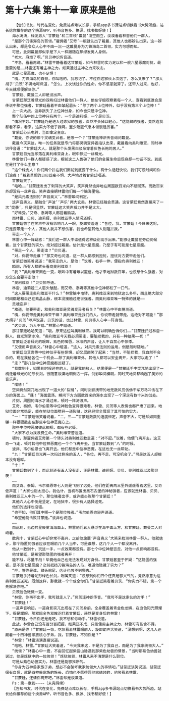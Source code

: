# 第十六集 第十一章 原来是他
        【告知书友，时代在变化，免费站点难以长存，手机app多书源站点切换看书大势所趋，站长给你推荐的这个换源APP，听书音色多、换源、找书都好使！】
       海水涛涛，绿发男人‘甘蒙廷’和二首领‘戴曼’凌空而立，淡漠看着林雷他们一群人。
       “是那个刀锋海岛的首领。”雇佣者‘艾奇’一眼就认出了戴曼，其他人也都辨认出来，这一辨认出来，却是令众人心中不由一沉——这戴曼身为刀锋海岛二首领，实力可想而知。
       可是，此刻戴曼却似乎是下人一样跟随在那绿发男人身侧。
       “老大，麻烦了啊。”贝贝神识传音道。
       “不急，看看再说。”林雷平静看着这甘蒙廷，如今林雷的实力足以和一般六星恶魔对抗，最重要的是……林雷还有着主神之力。如果通过主神之力来攻击。
       就是七星恶魔，也不足惧！
       “嗨，刀锋海岛的首领，你叫啥的，我忘记了。不过你这家伙上次逃了，怎么又来了？”那大胡子‘贝茨’不满地呵斥道，“怎么，上次饶过你的性命，你不感恩就算了。还带人过来，也好，今天就顺便解决你。”
       甘蒙廷、戴曼二人却是没出声。
       甘蒙廷那泛着绿光的双眸扫过林雷他们一群人，他在仔细观察着每一个人，查看到底谁会是传说中那位强者，甘蒙廷看着不由皱起眉头：“除了两个上位神外，似乎没有第三个上位神！”
       上一次大战，波非损失了上位神分身，如今也只是中位神。
       整个队伍中的上位神只有两个，一个是迪莉娅，一个是贝茨。
       “情况不妙。”甘蒙廷乃是进入过炼狱的强者，自然不会掉以轻心，“这隐藏的强者，竟然连我都看不穿，看来，这实力不低于我啊。至少隐匿气息本领很是厉害。”
       甘蒙廷心头电转，当即拿定主意。
       “戴曼，你说的那个灵魂变异者，是哪一个？”甘蒙廷神识传音询问戴曼。
       戴曼今天来这，唯一的任务就是专门将那灵魂变异者指认出来，戴曼看向奥利维亚，同时神识传音道：“甘蒙廷大人，就是那个头发黑白驳杂穿着灰色长袍的男人。”
       甘蒙廷目光当即落在奥利维亚身上，眼中掠过一丝精光。
       林雷他们一群人都疑惑了这，眼前这二人轰破了他们的金属生命后现身却一句话不说，到底在是打了什么主意？
       “这个绿皮人！你们两个拦在我们面前到底要干什么，有什么话赶快说，我们可没时间和你们浪费！”戴着草帽的贝贝丝毫不惧，大声地对着甘蒙廷喝道。
       甘蒙廷笑了。
       “哈哈……”甘蒙廷发出了刺耳的大笑声，笑声竟然诡异地在周围数百米内不断回荡，而数百米外却没有一丝声音。笑声直接朝林雷他们每一个脑海里钻。
       “是风元素法则的‘声音奥义’。”林雷瞬间判定。
       这声音奥义，是融合‘声波’‘声乐’两大玄奥，林雷已经融会贯通。这甘蒙廷竟然直接来了一次‘突袭’，只是很显然，甘蒙廷这大笑声威力并不是太大。
       “好难受。”艾奇、泰姆等人都捂着脑袋。
       而林雷、贝贝、迪莉娅、奥利维亚等人情况还好。
       甘蒙廷瞥了在笑声中没有影响几人一眼，旋即笑着道：“各位，我，甘蒙廷！今日来这呢，只是要带走一个人，其他人我并不想伤害，我也希望其他人别阻拦我。”
       带走一个人？
       林雷心中一阵疑惑：“我们这一群人中谁值得这种级别高手出来。”能够让戴曼在旁边伺候着，这个甘蒙廷的实力，绝对超过戴曼。估计是六星恶魔，乃至于有可能是七星恶魔。
       “带走一个人，带走谁？”贝贝道。
       “对，你要带走谁？”那艾奇也问道，这一群人都感到担忧，担忧对方要带走他们。
       甘蒙廷微笑着说道：“我带走的人，是他！”说着，右手一伸，便指向奥利维亚！
       瞬间，所有人都转头看向奥利维亚！
       “我？”奥利维亚面色一变，眼眸中有着难以置信，他才来地狱数百年，也没惹什么强者，对方怎么会要带走他？
       “奥利维亚！”贝贝惊呼道。
       林雷、迪莉娅二人眉头皱起，而艾奇、泰姆等其他中位神都松了一口气。
       “这人要带走奥利维亚干什么？”林雷脑中电转，奥利维亚来到地狱这么多年，而且绝大部分时间都是和自己在紫晶山脉，根本没接触过绝世强者。而奥利维亚唯一特殊的就是——
       灵魂变异！
       “难道，他要带走，和奥利维亚是灵魂变异者有关？”林雷心中不由猜测道。
       “嗨，你要带走奥利维亚干嘛？奥利维亚是我们的人，你说带走就带走，这绝对不可能！”那大胡子‘贝茨’哼声说道，贝茨的话，也让林雷、贝贝等人心中一阵喜悦。
       “这贝茨，为人不错。”林雷心中暗道。
       那甘蒙廷哈哈笑道：“哦，原来这位叫奥利维亚。我可以明确告诉你们……”甘蒙廷扫过林雷一群人，目光渐渐冰冷，“奥利维亚今天我必须带走，要阻拦我的，只有一种结果——死！”
       甘蒙廷泛着绿光的眼眸，紫色的嘴唇，冰冷的声音，让人不自禁心中惊悸。
       “又使用声音奥义。”林雷心中暗道，“这人，对风元素法则的运用，倒是随时随地。”
       甘蒙廷见艾奇等中位神似乎有些惊惧，却又展颜笑了起来：“当然，不阻拦我，我自然不会杀的，现在我给各位一个机会……除了奥利维亚外，其他人都可以安全离开，大家可以走了！”
       “走？”那几位中位神恶魔都迟疑了。
       “我数到十，如果到时候还在的人，就是我的敌人，结果便是——”甘蒙廷手中突兀地出现了一柄泛着绿光的蛇形长剑，很随意淡漠地朝侧方一挥，剑影瞬间模糊，同时天地间都响起了美妙的音乐声。
       “噗哧！”
       空间竟然突兀地出现了一道大的‘裂缝’，同时剑影携带的地无数风刃仿佛千军万马冲击在下方的海面上。“蓬！”海面震荡，瞬间下方方圆数百米的海水出现了一个深足有数十米的凹处。
       片刻，周围的海水才涌过来，顿时一阵涛浪声。
       艾奇、泰姆、韦尔伯恩等中位神脸色变得很难看，林雷、贝茨等人表情也都严肃了起来。地狱位面非常稳定，能在地狱位面劈开一道裂缝，这已经完全展现了其可怕的实力。
       “一！”甘蒙廷微笑着说着，“二，三……”甘蒙廷数数的速度恒定，声音不大，可是却如同重锤一样狠狠敲击在那些中位神恶魔心上。
       那些中位神恶魔彼此相视，都有些迟疑。
       “大家不必为我浪费生命。”奥利维亚苦涩道。
       顿时，那雇佣者艾奇第一个转头对奥利维亚歉意道：“对不起。”说着，他便飞离开去。这艾奇一飞走，顿时其他中位神恶魔也一个个飞离开去，当甘蒙廷数到‘八’的时候。
       波非、韦尔伯恩也飞离开去。他们都是中位神恶魔，在这也无一丝帮助。
       “九！”甘蒙廷目光再一次扫过剩余的五人，“各位，再不走，可没机会了。”可是这五人却根本没有理睬。
       “十！”
       甘蒙廷数到了十，而此刻还有五人没有走，正是林雷、迪莉娅、贝贝、奥利维亚以及那贝茨！
       ……
       而艾奇、泰姆、韦尔伯恩等七人则是飞到了远处，他们在距离两三里外遥遥看着这里，艾奇低声道：“大家也别太担心，我估计，当初布置出黑石古堡的神秘强者，应该就是林雷、贝贝、奥利维亚三人中的一个，那位强者出手，或许能击败那个甘蒙廷！”
       其他六人心中倒是坚定，在地狱中，很少有人选择送死。
       他们的选择也没错。
       “也不知，他们其中哪一个是那位强者。”韦尔伯恩也轻声说道。
       “希望他能击败甘蒙廷。”波非也说道。
       ……
       而此刻，无边的星辰雾海海面上，林雷他们五人悬浮在海平面上方，和甘蒙廷、戴曼二人对峙着。
       数完十，甘蒙廷心中却非常不高兴，之前他施展‘声音奥义’大笑来检测林雷一群人，他就估计，那个隐匿的强者应该在眼前几个人当中，可是谁想，这几个人一个都没离开。
       他从一数到十，玩这一手，一点效果都没有。那七个中位神是否走，对他一点影响都没有。
       他甘蒙廷，是希望那隐匿的强者离开！
       能不战，尽量不战！毕竟他自己也无法发现对方身份。甘蒙廷甚至于怀疑：“这隐匿的强者，是不是七星恶魔？之前抵挡刀锋海岛的人马，难道他隐藏了实力？”
       “哼，管你是谁，藏头缩尾，估计也强不到哪去。”
       甘蒙廷手持着蛇形绿色长剑，咧嘴笑道：“没想到你们四个还真是够义气的，竟然愿意为这奥利维亚送死。既然这样，那我就一个个成全你们。”甘蒙廷笑看着贝茨，“你实力不错，第一个先解决你吧。”
       贝茨脸色微微一变。
       “林雷，你再不出手，我可就走人了。”贝茨连神识传音，“我可不是这家伙的对手！”
       “甘蒙廷！”
       一道声音响起，一道身影突兀出现在了贝茨身前，全身覆盖着青金色龙鳞，在血色阳光照耀下，很是耀眼。那双暗金色双眸正盯着甘蒙廷，赫然是变身后的林雷！
       “甘蒙廷，今日你还是走吧，我不想和你动手。”林雷说道。
       此战，林雷自己没有百分百把握，如果还不成，只能使用主神之力，林雷可有些舍不得。
       “原来是你！”甘蒙廷一惊，吃惊看着林雷眼前人，旋即朗声大笑道，“没想到啊，这几人还藏着一个四神兽家族核心子弟，我，甘蒙廷，不知你是？”
       “林雷！”林雷淡漠直接说道。
       “哈哈，林雷。”甘蒙廷大笑着道，“今天我来这，不是为了我自己，而是为了我家统领大人。”
       “统领？”林雷心中一震，不由回忆起紫晶山脉遇到那紫色幼兽的情景，“当时那紫色幼兽就说过，他是炼狱中的一位统领！”炼狱统领，林雷从来不清楚是什么职位。
       可是从紫色幼兽实力，林雷还是能够推断的。
       “你身为四神兽家族子弟，想必不会破坏我家统领大人的事情吧。”甘蒙廷淡笑说道，甘蒙廷很有自信，就是四神兽家族的族长，恐怕也不愿得罪他家统领的，他笑看着林雷。
       “甘蒙廷，还请你离开吧。”林雷却是淡漠道。
       Ps：第一章到~~~~（未完待续）
       【告知书友，时代在变化，免费站点难以长存，手机app多书源站点切换看书大势所趋，站长给你推荐的这个换源APP，听书音色多、换源、找书都好使！】